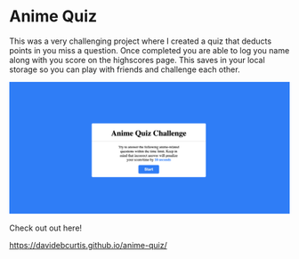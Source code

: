 # Anime Quiz

This was a very challenging project where I created a quiz that deducts points in you miss a question.
Once completed you are able to log you name along with you score on the highscores page.
This saves in your local storage so you can play with friends and challenge each other.

![](assets/images/screenshot.png)

Check out out here!

https://davidebcurtis.github.io/anime-quiz/

